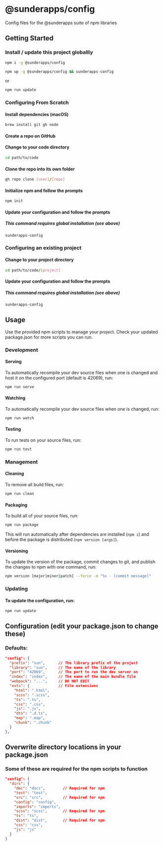# @sunderapps/config
Config files for the @sunderapps suite of npm libraries

## Getting Started
### Install / update this project globallly
```bash
npm i -g @sunderapps/config
```
```bash
npm up -g @sunderapps/config && sunderapps-config
```
or
```bash
npm run update
```

### Configuring From Scratch
#### Install dependencies (macOS)
```bash
brew install git gh node
```

#### Create a repo on GitHub

#### Change to your code directory
```bash
cd path/to/code
```

#### Clone the repo into its own folder
```bash
gh repo clone [user]/[repo]
```

#### Initialize npm and follow the prompts
```bash
npm init
```

#### Update your configuration and follow the prompts
##### This command requires global installation (see above)
```bash
sunderapps-config
```

### Configuring an existing project
#### Change to your project directory
```bash
cd path/to/code/[project]
```

#### Update your configuration and follow the prompts
##### This command requires global installation (see above)
```bash
sunderapps-config
```

## Usage
Use the provided npm scripts to manage your project.
Check your updated package.json for more scripts you can run.

### Development
#### Serving
To automatically recompile your dev source files when one is changed and host it on the configured port (default is 42069), run:
```bash
npm run serve
```

#### Watching
To automatically recompile your dev source files when one is changed, run:
```bash
npm run watch
```

#### Testing
To run tests on your source files, run:
```bash
npm run test
```

### Management
#### Cleaning
To remove all build files, run:
```bash
npm run clean
```

#### Packaging
To build all of your source files, run:
```bash
npm run package
```
This will run automatically after dependencies are installed (`npm i`) and before the package is distributed (`npm version [args]`).

#### Versioning
To update the version of the package, commit changes to git, and publish the changes to npm with one command, run:
```bash
npm version [major|minor|patch] --force -m "%s - [commit message]"
```

### Updating
#### To update the configuration, run:
```bash
npm run update
```

## Configuration (edit your package.json to change these)
### Defaults:
```json
"config": {
  "prefix": "sun",      // The library prefix of the project
  "library": "sun",     // The name of the library
  "port": "42069",      // The port to run the dev server on
  "index": "index",     // The name of the main bundle file
  "webpack": "...",     // DO NOT EDIT
  "exts": {             // File extensions
    "html": ".html",
    "scss": ".scss",
    "ts": ".ts",
    "css": ".css",
    "js": ".js",
    "dts": ".d.ts",
    "map": ".map",
    "chunk": ".chunk"
  }
},
```

## Overwrite directory locations in your package.json
### Some of these are required for the npm scripts to function
```json
"config": {
  "dirs": {
    "doc": "docs",        // Required for npm
    "test": "test",
    "src": "src",         // Required for npm
    "config": "config",
    "imports": "imports",
    "scss": "scss",       // Required for npm
    "ts": "ts",
    "dist": "dist",       // Required for npm
    "css": "css",
    "js": "js"
  }
}
```